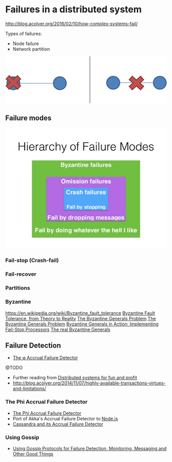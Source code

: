 # Failures in a distributed system

http://blog.acolyer.org/2016/02/10/how-complex-systems-fail/

Types of failures:

* Node failure
* Network partition


![Node failure vs network partition](images/system_failures.png)

## Failure modes

![The hierarchy of failure modes](images/hierarchy_of_failure_modes.jpg)


### <a name="fail_stop">Fail-stop (Crash-fail)</a>


### <a name="fail_recover">Fail-recover</a>

### Partitions

### Byzantine

https://en.wikipedia.org/wiki/Byzantine_fault_tolerance
[Byzantine Fault Tolerance, from Theory to Reality](https://www.cs.indiana.edu/classes/p545/post/lec/fault-tolerance/Driscoll-Hall-Sivencrona-Xumsteg-03.pdf)
[The Byzantine Generals Problem](http://www.drdobbs.com/cpp/the-byzantine-generals-problem/206904396)
[The Byzantine Generals Problem](http://research.microsoft.com/en-us/um/people/lamport/pubs/byz.pdf)
[Byzantine Generals in Action: Implementing Fail-Stop Processors](https://www.cs.cornell.edu/fbs/publications/ByzGensInAction.pdf)
[The real Byzantine Generals](https://www.researchgate.net/publication/4122503_The_real_Byzantine_Generals)


## Failure Detection

- [The φ Accrual Failure Detector](./failureDetection/phiAccrualFailureDetectors.md)

@TODO

* Further reading from [ Distributed systems for fun and profit](http://book.mixu.net/distsys/time.html)
* http://blog.acolyer.org/2014/11/07/highly-available-transactions-virtues-and-limitations/


### The Phi Accrual Failure Detector

* [The Phi Accrual Failure Detector](www.jaist.ac.jp/~defago/files/pdf/IS_RR_2004_010.pdf)
* Port of Akka's Accrual Failure Detector to [Node.js](www.npmjs.com/package/phi-accrual-detector)
* [Cassandra and its Accrual Failure Detector](http://ljungblad.nu/post/44006928392/cassandra-and-its-accrual-failure-detector)

### Using Gossip

* [Using Gossip Protocols for Failure Detection, Monitoring, Messaging and Other Good Things](http://highscalability.com/blog/2011/11/14/using-gossip-protocols-for-failure-detection-monitoring-mess.html)
